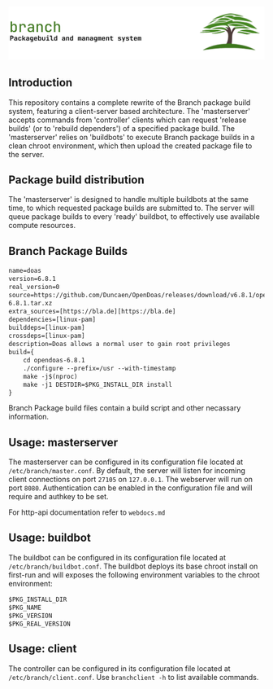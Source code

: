 ![Logo](./docs/BranchHeader.png)
## Introduction
This repository contains a complete rewrite of the Branch package build system, featuring a client-server based architecture. The 'masterserver' accepts commands from 'controller' clients which can request 'release builds' (or to 'rebuild dependers') of a specified package build. The 'masterserver' relies on 'buildbots' to execute Branch package builds in a clean chroot environment, which then upload the created package file to the server.

## Package build distribution
The 'masterserver' is designed to handle multiple buildbots at the same time, to which requested package builds are submitted to. The server will queue package builds to every 'ready' buildbot, to effectively use available compute resources.

## Branch Package Builds
```
name=doas
version=6.8.1
real_version=0
source=https://github.com/Duncaen/OpenDoas/releases/download/v6.8.1/opendoas-6.8.1.tar.xz
extra_sources=[https://bla.de][https://bla.de]
dependencies=[linux-pam]
builddeps=[linux-pam]
crossdeps=[linux-pam]
description=Doas allows a normal user to gain root privileges
build={
	cd opendoas-6.8.1
	./configure --prefix=/usr --with-timestamp
	make -j$(nproc)
	make -j1 DESTDIR=$PKG_INSTALL_DIR install
}
```
Branch Package build files contain a build script and other necassary information. 

## Usage: masterserver
The masterserver can be configured in its configuration file located at `/etc/branch/master.conf`. By default, the server will listen for incoming client connections on port `27105` on `127.0.0.1`. The webserver will run on port `8080`. Authentication can be enabled in the configuration file and will require and authkey to be set.

For http-api documentation refer to `webdocs.md` 

## Usage: buildbot
The buildbot can be configured in its configuration file located at `/etc/branch/buildbot.conf`. The buildbot deploys its base chroot install on first-run and will exposes the following environment variables to the chroot environment:
```
$PKG_INSTALL_DIR
$PKG_NAME
$PKG_VERSION
$PKG_REAL_VERSION
```

## Usage: client
The controller can be configured in its configuration file located at `/etc/branch/client.conf`. Use `branchclient -h` to list available commands.
